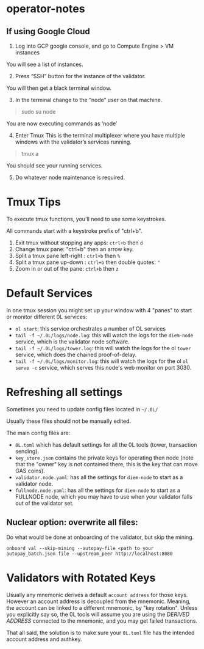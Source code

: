 # operator-notes

## If using Google Cloud
1. Log into GCP google console, and go to Compute Engine > VM instances

You will see a list of instances.

2. Press “SSH” button for the instance of the validator.

You will then get a black terminal window.

3. In the terminal change to the “node” user on that machine.
> sudo su node

You are now executing commands as ‘node’

4. Enter Tmux
This is the terminal multiplexer where you have multiple windows with the validator’s services running.

> tmux a

You should see your running services.

5. Do whatever node maintenance is required.

# Tmux Tips

To execute tmux functions, you'll need to use some keystrokes.

All commands start with a keystroke prefix of "ctrl+b".

1. Exit tmux without stopping any apps: `ctrl+b` then `d`
1. Change tmux pane: "ctrl+b" then an arrow key.
1. Split a tmux pane left-right : `ctrl+b` then `%`
1. Split a tmux pane up-down : `ctrl+b` then double quotes: `"`
1. Zoom in or out of the pane: `ctrl+b` then `z`

# Default Services
In one tmux session you might set up your window with 4 "panes" to start or monitor different 0L services:
- `ol start`: this service orchestrates a number of OL services
- `tail -f ~/.0L/logs/node.log`: this will watch the logs for the `diem-node` service, which is the validator node software.
- `tail -f ~/.0L/logs/tower.log`: this will watch the logs for the ol `tower` service, which does the chained proof-of-delay.
- `tail -f ~/.0L/logs/monitor.log`: this will watch the logs for the ol `ol serve -c` service, which serves this node's web monitor on port 3030.


# Refreshing all settings

Sometimes you need to update config files located in `~/.0L/`

Usually these files should not be manually edited.

The main config files are:
- `0L.toml` which has default settings for all the 0L tools (tower, transaction sending).
- `key_store.json` contains the private keys for operating then node (note that the "owner" key is not contained there, this is the key that can move GAS coins).
- `validator.node.yaml`: has all the settings for `diem-node` to start as a validator node.
- `fullnode.node.yaml`: has all the settings for `diem-node` to start as a FULLNODE node, which you may have to use when your validator falls out of the validator set.

## Nuclear option: overwrite all files:
Do what would be done at onboarding of the validator, but skip the mining.
```
onboard val --skip-mining --autopay-file <path to your autopay_batch.json file --upstream_peer http://localhost:8080 
```

# Validators with Rotated Keys
Usually any mnemonic derives a default `account address` for those keys. However an account address is decoupled from the mnemonic. Meaning, the account can be linked to a different mnemonic, by "key rotation". Unless you explicitly say so, the 0L tools will assume you are using the *DERIVED ADDRESS* connected to the mnemonic, and you may get failed transactions.

That all said, the solution is to make sure your `0L.toml` file has the intended account address and authkey.


